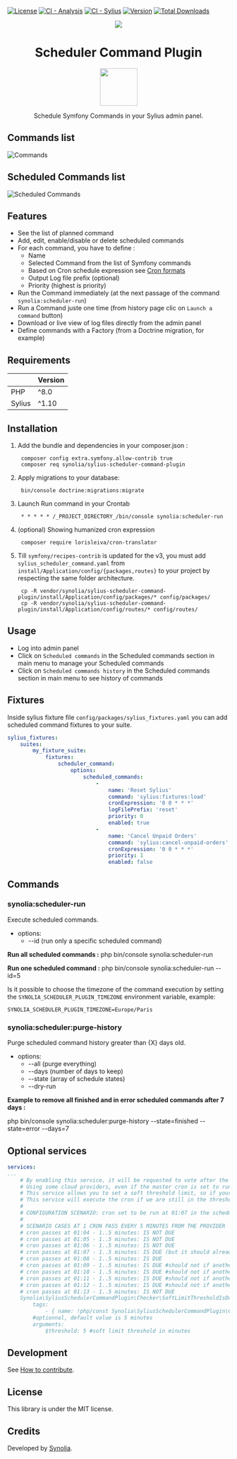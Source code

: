 [![License](https://img.shields.io/packagist/l/synolia/sylius-scheduler-command-plugin.svg)](https://github.com/synolia/SyliusSchedulerCommandPlugin/blob/master/LICENSE)
[![CI - Analysis](https://github.com/synolia/SyliusSchedulerCommandPlugin/actions/workflows/analysis.yaml/badge.svg?branch=master)](https://github.com/synolia/SyliusSchedulerCommandPlugin/actions/workflows/analysis.yaml)
[![CI - Sylius](https://github.com/synolia/SyliusSchedulerCommandPlugin/actions/workflows/sylius.yaml/badge.svg?branch=master)](https://github.com/synolia/SyliusSchedulerCommandPlugin/actions/workflows/sylius.yaml)
[![Version](https://img.shields.io/packagist/v/synolia/sylius-scheduler-command-plugin.svg)](https://packagist.org/packages/synolia/sylius-scheduler-command-plugin)
[![Total Downloads](https://poser.pugx.org/synolia/sylius-scheduler-command-plugin/downloads)](https://packagist.org/packages/synolia/sylius-scheduler-command-plugin)

<p align="center">
    <a href="https://sylius.com" target="_blank">
        <img src="https://demo.sylius.com/assets/shop/img/logo.png" />
    </a>
</p>

<h1 align="center">Scheduler Command Plugin</h1>
<p align="center">
    <img src="https://sylius.com/assets/badge-approved-by-sylius.png" width="85">
</p>
<p align="center">Schedule Symfony Commands in your Sylius admin panel.</p>

## Commands list
![Commands](/doc/images/Commands.png "Commands")

## Scheduled Commands list
![Scheduled Commands](/doc/images/ScheduledCommands.png "Scheduled Commands")

## Features

* See the list of planned command
* Add, edit, enable/disable or delete scheduled commands
* For each command, you have to define :
  * Name
  * Selected Command from the list of Symfony commands
  * Based on Cron schedule expression see [Cron formats](https://abunchofutils.com/u/computing/cron-format-helper/)
  * Output Log file prefix (optional)
  * Priority (highest is priority)
* Run the Command immediately (at the next passage of the command `synolia:scheduler-run`)
* Run a Command juste one time (from history page clic on `Launch a command` button) 
* Download or live view of log files directly from the admin panel
* Define commands with a Factory (from a Doctrine migration, for example)

## Requirements

|        | Version |
|:-------|:--------|
| PHP    | ^8.0    |
| Sylius | ^1.10   |

## Installation

1. Add the bundle and dependencies in your composer.json :

        composer config extra.symfony.allow-contrib true
        composer req synolia/sylius-scheduler-command-plugin

2. Apply migrations to your database:
   
        bin/console doctrine:migrations:migrate

3. Launch Run command in your Crontab

        * * * * * /_PROJECT_DIRECTORY_/bin/console synolia:scheduler-run

4. (optional) Showing humanized cron expression

        composer require lorisleiva/cron-translator

5. Till `symfony/recipes-contrib` is updated for the v3, you must add `sylius_scheduler_command.yaml` from `install/Application/config/{packages,routes}` to your project by respecting the same folder architecture.

        cp -R vendor/synolia/sylius-scheduler-command-plugin/install/Application/config/packages/* config/packages/
        cp -R vendor/synolia/sylius-scheduler-command-plugin/install/Application/config/routes/* config/routes/

## Usage

* Log into admin panel
* Click on `Scheduled commands` in the Scheduled commands section in main menu to manage your Scheduled commands
* Click on `Scheduled commands history` in the Scheduled commands section in main menu to see history of commands

## Fixtures
Inside sylius fixture file `config/packages/sylius_fixtures.yaml` you can add scheduled command fixtures to your suite.
```yaml
sylius_fixtures:
    suites:
        my_fixture_suite:
            fixtures:
                scheduler_command:
                    options:
                        scheduled_commands:
                            -
                                name: 'Reset Sylius'
                                command: 'sylius:fixtures:load'
                                cronExpression: '0 0 * * *'
                                logFilePrefix: 'reset'
                                priority: 0
                                enabled: true
                            -
                                name: 'Cancel Unpaid Orders'
                                command: 'sylius:cancel-unpaid-orders'
                                cronExpression: '0 0 * * *'
                                priority: 1
                                enabled: false
```

## Commands
### synolia:scheduler-run

Execute scheduled commands.

* options:
  * --id (run only a specific scheduled command)

**Run all scheduled commands :** php bin/console synolia:scheduler-run

**Run one scheduled command :** php bin/console synolia:scheduler-run --id=5

Is it possible to choose the timezone of the command execution by setting the `SYNOLIA_SCHEDULER_PLUGIN_TIMEZONE` environment variable, example: 

```
SYNOLIA_SCHEDULER_PLUGIN_TIMEZONE=Europe/Paris
```

### synolia:scheduler:purge-history

Purge scheduled command history greater than {X} days old.

* options: 
  * --all (purge everything)
  * --days (number of days to keep)
  * --state (array of schedule states)
  * --dry-run

**Example to remove all finished and in error scheduled commands after 7 days :**

php bin/console synolia:scheduler:purge-history --state=finished --state=error --days=7

## Optional services
```yaml
services:
...
    # By enabling this service, it will be requested to vote after the other EveryMinuteIsDueChecker checker.
    # Using some cloud providers, even if the master cron is set to run every minute, it is actually not run that often
    # This service allows you to set a soft threshold limit, so if your provider is actually running the master cron every 5 minutes
    # This service will execute the cron if we are still in the threshold limit ONLY IF it was not already executed another time in the same range.
    #
    # CONFIGURATION SCENARIO: cron set to be run at 01:07 in the scheduler command plugin
    #
    # SCENARIO CASES AT 1 CRON PASS EVERY 5 MINUTES FROM THE PROVIDER
    # cron passes at 01:04 - 1..5 minutes: IS NOT DUE
    # cron passes at 01:05 - 1..5 minutes: IS NOT DUE
    # cron passes at 01:06 - 1..5 minutes: IS NOT DUE
    # cron passes at 01:07 - 1..5 minutes: IS DUE (but it should already be handled by EveryMinuteIsDueChecker)
    # cron passes at 01:08 - 1..5 minutes: IS DUE
    # cron passes at 01:09 - 1..5 minutes: IS DUE #should not if another has started during the threshold period
    # cron passes at 01:10 - 1..5 minutes: IS DUE #should not if another has started during the threshold period
    # cron passes at 01:11 - 1..5 minutes: IS DUE #should not if another has started during the threshold period
    # cron passes at 01:12 - 1..5 minutes: IS DUE #should not if another has started during the threshold period
    # cron passes at 01:13 - 1..5 minutes: IS NOT DUE
    Synolia\SyliusSchedulerCommandPlugin\Checker\SoftLimitThresholdIsDueChecker:
        tags:
            - { name: !php/const Synolia\SyliusSchedulerCommandPlugin\Checker\IsDueCheckerInterface::TAG_ID }
        #optionnal, default value is 5 minutes
        arguments:
            $threshold: 5 #soft limit threshold in minutes
```

## Development

See [How to contribute](CONTRIBUTING.md).

## License

This library is under the MIT license.

## Credits

Developed by [Synolia](https://synolia.com/).
